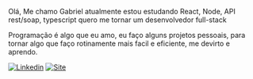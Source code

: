 Olá, Me chamo Gabriel
atualmente estou estudando React, Node, API rest/soap, typescript
quero me tornar um desenvolvedor full-stack

Programação é algo que eu amo, eu faço alguns projetos pessoais, para tornar algo que faço rotinamente mais facil e eficiente, me devirto e aprendo.


[![Linkedin](https://img.shields.io/badge/LinkedIn-0077B5?style=for-the-badge&logo=linkedin&logoColor=white)](https://www.linkedin.com/in/gabriel-batalha-lima/) 
[![Site](https://img.shields.io/badge/repositório%20-%23323330.svg?&style=for-the-badge&logo=site&logoColor=black&color=8000FF)](https://github.com/iuricode/README-template/blob/main/README-repository/iuricode.md)
